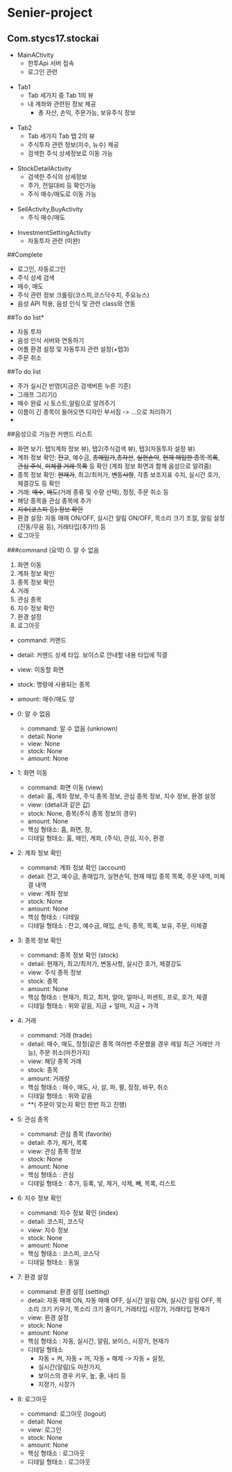 # Senier-project

## Com.stycs17.stockai
+ MainACtivity
  + 한투Api 서버 접속
  + 로그인 관련
    <br/><br/>
+ Tab1
  + Tab 세가지 중 Tab 1의 뷰
  + 내 계좌와 관련된 정보 제공
    + 총 자산, 손익, 주문가능, 보유주식 정보
      <br/><br/>
+ Tab2
  + Tab 세가지 Tab 탭 2의 뷰
  + 주식투자 관련 정보(지수, 뉴수) 제공
  + 검색한 주식 상세정보로 이동 가능
    <br/><br/>
+ StockDetailActivity
  + 검색한 주식의 상세정보
  + 주가, 전일대비 등 확인가능
  + 주식 매수/매도로 이동 가능
    <br/><br/>
+ SellActivity,BuyActivity
  + 주식 매수/매도
    <br/><br/>
+ InvestmentSettingActivity
  + 자동투자 관련 (미완)


##Complete
+ 로그인, 자동로그인
+ 주식 상세 검색
+ 매수, 매도
+ 주식 관련 정보 크롤링(코스피,코스닥수치, 주요뉴스)
+ 음성 API 적용, 음성 인식 및 관련 class와 연동

##To do list*
+ 자동 투자
+ 음성 인식 서버와 연동하기
+ 어플 환경 설정 및 자동투자 관련 설정(+탭3)
+ 주문 취소

##To do list
+ 주가 실시간 반영(지금은 검색버튼 누른 기준)
+ 그래프 그리기()
+ 매수 완료 시 토스트,알림으로 알려주기
+ 이름이 긴 종목이 들어오면 디자인 부서짐 -> ...으로 처리하기
+

##음성으로 가능한 커맨드 리스트

+ 화면 보기: 탭1(계좌 정보 뷰), 탭2(주식검색 뷰), 탭3(자동투자 설정 뷰)
+ 계좌 정보 확인: ~~잔고~~, 예수금, ~~총매입가~~,~~총자산~~, ~~실현손익~~, ~~현재 매입한 종목 목록~~, ~~관심 주식~~, ~~미체결 거래 목록~~ 등 확인 (계좌 정보 화면과 함께 음성으로 알려줌)
+ 종목 정보 확인: ~~현재가~~, 최고/최저가, ~~변동사항~~, 각종 보조지표 수치, 실시간 호가, 체결강도 등 확인
+ 거래: ~~매수~~, ~~매도~~(거래 종류 및 수량 선택), 정정, 주문 취소 등
+ 해당 종목을 관심 종목에 추가
+ ~~지수(코스피 등) 정보 확인~~
+ 환경 설정: 자동 매매 ON/OFF, 실시간 알림 ON/OFF, 목소리 크기 조절, 알림 설정(진동/무음 등), 거래타입(추가!!) 등
+ 로그아웃

###command
(요약)
0. 알 수 없음
1. 화면 이동
2. 계좌 정보 확인
3. 종목 정보 확인
4. 거래
5. 관심 종목
6. 지수 정보 확인
7. 환경 설정
8. 로그아웃

+ command: 커맨드
+ detail: 커맨드 상세 타입. 보이스로 안내할 내용 타입에 직결
+ view: 이동할 화면
+ stock: 명령에 사용되는 종목
+ amount: 매수/매도 양


+ 0: 알 수 없음
  + command: 알 수 없음 (unknown)
  + detail: None
  + view: None
  + stock: None
  + amount: None


+ 1: 화면 이동
  + command: 화면 이동 (view)
  + detail: 홈, 계좌 정보, 주식 종목 정보, 관심 종목 정보, 지수 정보, 환경 설정
  + view: (detail과 같은 값)
  + stock: None, 종목(주식 종목 정보의 경우)
  + amount: None
  + 핵심 형태소: 홈, 화면, 창,
  + 디테일 형태소: 홈, 메인, 계좌, (주식), 관심, 지수, 환경


+ 2: 계좌 정보 확인
  + command: 계좌 정보 확인 (account)
  + detail: 잔고, 예수금, 총매입가, 실현손익, 현재 매입 종목 목록, 주문 내역, 미체결 내역
  + view: 계좌 정보
  + stock: None
  + amount: None
  + 핵심 형태소 : 디테일
  + 디테일 형태소 : 잔고, 예수금, 매입, 손익, 종목, 목록, 보유, 주문, 미체결


+ 3: 종목 정보 확인
  + command: 종목 정보 확인 (stock)
  + detail: 현재가, 최고/최저가, 변동사항, 실시간 호가, 체결강도
  + view: 주식 종목 정보
  + stock: 종목
  + amount: None
  + 핵심 형태소 : 현재가, 최고, 최저, 얼마, 얼마나, 퍼센트, 프로, 호가, 체결
  + 디테일 형태소 : 위와 같음, 지금 + 얼마, 지금 + 가격


+ 4: 거래
  + command: 거래 (trade)
  + detail: 매수, 매도, 정정(같은 종목 여러번 주문했을 경우 제일 최근 거래만 가능), 주문 취소(마찬가지)
  + view: 해당 종목 거래
  + stock: 종목
  + amount: 거래량
  + 핵심 형태소 : 매수, 매도, 사, 살, 파, 팔, 정정, 바꾸, 취소
  + 디테일 형태소 : 위와 같음
  + **( 주문이 맞는지 확인 한번 하고 진행)


+ 5: 관심 종목
  + command: 관심 종목 (favorite)
  + detail: 추가, 제거, 목록
  + view: 관심 종목 정보
  + stock: None
  + amount: None
  + 핵심 형태소 : 관심
  + 디테일 형태소 : 추가, 등록, 넣, 제거, 삭제, 빼, 목록, 리스트


+ 6: 지수 정보 확인
  + command: 지수 정보 확인 (index)
  + detail: 코스피, 코스닥
  + view: 지수 정보
  + stock: None
  + amount: None
  + 핵심 형태소 : 코스피, 코스닥
  + 디테일 형태소 : 동일


+ 7: 환경 설정
  + command: 환경 설정 (setting)
  + detail: 자동 매매 ON, 자동 매매 OFF, 실시간 알림 ON, 실시간 알림 OFF, 목소리 크기 키우기, 목소리 크기 줄이기, 거래타입 시장가, 거래타입 현재가
  + view: 환경 설정
  + stock: None
  + amount: None
  + 핵심 형태소 : 자동, 실시간, 알림, 보이스, 시장가, 현재가
  + 디테일 형태소
    + 자동 + 켜, 자동 + 꺼, 자동 + 해제 -> 자동 + 설정,
    + 실시간(알림)도 마찬가지,
    + 보이스의 경우 키우, 높, 줄, 내리 등
    + 지정가, 시장가


+ 8: 로그아웃
  + command: 로그아웃 (logout)
  + detail: None
  + view: 로그인
  + stock: None
  + amount: None
  + 핵심 형태소 : 로그아웃
  + 디테일 형태소 : 로그아웃




